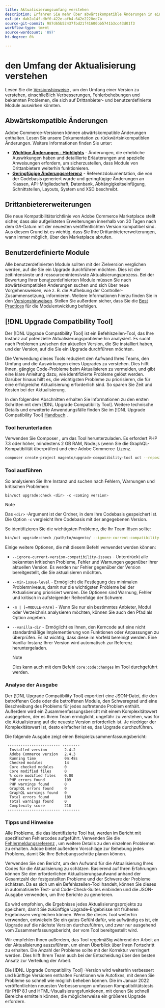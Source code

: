 ```yaml
---
title: Aktualisierungsumfang verstehen
description: Erfahren Sie mehr über abwärtskompatible Änderungen in einer Version, die sich auf benutzerdefinierte Adobe Commerce-Module oder Drittanbieter-Erweiterungen auswirken können.
exl-id: dab2a14f-dbf0-422e-afb4-642e2220ec7a
source-git-commit: 987d65b52437fbd21f41600bb5741b3cc43d01f3
workflow-type: tm+mt
source-wordcount: '897'
ht-degree: 0%

---
```


# den Umfang der Aktualisierung verstehen

Lesen Sie die [Versionshinweise](https://experienceleague.adobe.com/en/docs/commerce-operations/release/notes/overview) , um den Umfang einer Version zu verstehen, einschließlich Verbesserungen, Fehlerbehebungen und bekannten Problemen, die sich auf Drittanbieter- und benutzerdefinierte Module auswirken könnten.

## Abwärtskompatible Änderungen

Adobe Commerce-Versionen können abwärtskompatible Änderungen enthalten. Lesen Sie unsere Dokumentation zu rückwärtsinkompatiblen Änderungen. Weitere Informationen finden Sie unter:

- **[Wichtige Änderungen - Highlights](https://developer.adobe.com/commerce/php/development/backward-incompatible-changes/highlights/)** - Änderungen, die erhebliche Auswirkungen haben und detaillierte Erläuterungen und spezielle Anweisungen erfordern, um sicherzustellen, dass Module von Drittanbietern weiterhin funktionieren.
- **[Geringfügige Änderungsreferenz](https://developer.adobe.com/commerce/php/development/backward-incompatible-changes/reference/)** - Referenzdokumentation, die von der Codebasis generiert wurde und geringfügige Änderungen an Klassen, API-Mitgliedschaft, Datenbank, Abhängigkeitseinfügung, Schnittstellen, Layouts, System und XSD beschreibt.

## Drittanbietererweiterungen

Die neue Kompatibilitätsrichtlinie von Adobe Commerce Marketplace stellt sicher, dass _alle_ aufgelisteten Erweiterungen innerhalb von 30 Tagen nach dem GA-Datum mit der neuesten veröffentlichten Version kompatibel sind. Aus diesem Grund ist es wichtig, dass Sie Ihre Drittanbietererweiterungen, wann immer möglich, über den Marketplace abrufen.

## Benutzerdefinierte Module

Alle benutzerdefinierten Module sollten mit der Zielversion verglichen werden, auf die Sie ein Upgrade durchführen möchten. Dies ist der zeitintensivste und ressourcenintensivste Aktualisierungsprozess. Bei der Bewertung Ihrer benutzerdefinierten Module müssen Sie nach abwärtskompatiblen Änderungen suchen und sich über neue Vorgehensweisen, wie z. B. die Aufhebung der Controller-Zusammensetzung, informieren. Weitere Informationen hierzu finden Sie in den [Versionshinweisen](https://experienceleague.adobe.com/en/docs/commerce-operations/release/notes/overview). Stellen Sie außerdem sicher, dass Sie die [Best Practices](https://developer.adobe.com/commerce/php/best-practices/extensions/) für die Modulentwicklung befolgen.

## [!DNL Upgrade Compatibility Tool]

Der [!DNL Upgrade Compatibility Tool] ist ein Befehlszeilen-Tool, das Ihre Instanz auf potenzielle Aktualisierungsprobleme hin analysiert. Es sucht nach Problemen zwischen der aktuellen Version, die Sie installiert haben, und der Version, auf die Sie ein Upgrade durchführen möchten.

Die Verwendung dieses Tools reduziert den Aufwand Ihres Teams, den Umfang und die Auswirkungen eines Upgrades zu verstehen. Dies hilft Ihnen, gängige Code-Probleme beim Aktualisieren zu vermeiden, und gibt eine klare Anleitung dazu, wie identifizierte Probleme gelöst werden. Darüber hinaus hilft es, die wichtigsten Probleme zu priorisieren, die für eine erfolgreiche Aktualisierung erforderlich sind. So sparen Sie Zeit und Kosten bei der Aktualisierung.

In den folgenden Abschnitten erhalten Sie Informationen zu den ersten Schritten mit dem [!DNL Upgrade Compatibility Tool]. Weitere technische Details und erweiterte Anwendungsfälle finden Sie im [!DNL Upgrade Compatibility Tool] [Handbuch](../upgrade-compatibility-tool/overview.md) .

### Tool herunterladen

Verwenden Sie Composer , um das Tool herunterzuladen. Es erfordert PHP 7.3 oder höher, mindestens 2 GB RAM, Node.js (wenn Sie die GraphQL-Kompatibilität überprüfen) und eine Adobe Commerce-Lizenz.

```bash
composer create-project magento/upgrade-compatibility-tool uct --repository https://repo.magento.com
```

### Tool ausführen

So analysieren Sie Ihre Instanz und suchen nach Fehlern, Warnungen und kritischen Problemen:

```bash
bin/uct upgrade:check <dir> -c <coming version> 
```

>[!NOTE]
>
> Das `<dir>` -Argument ist der Ordner, in dem Ihre Codebasis gespeichert ist. Die Option `-c` vergleicht Ihre Codebasis mit der angegebenen Version.

So identifizieren Sie die wichtigsten Probleme, die Ihr Team lösen sollte:

```bash
bin/uct upgrade:check /path/to/magento/ --ignore-current-compatibility-issues –min-issue-level critical --vanilla-dir /path/to/vanilla/code/ /path/to/magento/app/code/Vendor/
```

Einige weitere Optionen, die mit diesem Befehl verwendet werden können:

- `--ignore-current-version-compatibility-issues` - Unterdrückt alle bekannten kritischen Probleme, Fehler und Warnungen gegenüber Ihrer aktuellen Version. Es werden nur Fehler gegenüber der Version bereitgestellt, die Sie aktualisieren möchten.

- `--min-issue-level` - Ermöglicht die Festlegung des minimalen Problemniveaus, damit nur die wichtigsten Probleme bei der Aktualisierung priorisiert werden. Die Optionen sind Warnung, Fehler und kritisch in aufsteigender Reihenfolge der Schwere.

- `-m | [=MODULE-PATH]` - Wenn Sie nur ein bestimmtes Anbieter, Modul oder Verzeichnis analysieren möchten, können Sie auch den Pfad als Option angeben.

- `--vanilla-dir` - Ermöglicht es Ihnen, den Kerncode auf eine nicht standardmäßige Implementierung von Funktionen oder Anpassungen zu überprüfen. Es ist wichtig, dass diese im Vorfeld bereinigt werden. Eine Vanilla-Instanz Ihrer Version wird automatisch zur Referenz heruntergeladen.

  >[!NOTE]
  >
  > Dies kann auch mit dem Befehl `core:code:changes` im Tool durchgeführt werden.

### Analyse der Ausgabe

Der [!DNL Upgrade Compatibility Tool] exportiert eine JSON-Datei, die den betroffenen Code oder die betroffenen Module, den Schweregrad und eine Beschreibung des Problems für jedes auftretende Problem enthält. Außerdem wird ein Zusammenfassungsbericht mit einem Komplexitätswert ausgegeben, der es Ihrem Team ermöglicht, ungefähr zu verstehen, was für die Aktualisierung auf die neueste Version erforderlich ist. Je niedriger der Komplexitätswert ist, desto einfacher ist es, das Upgrade durchzuführen.

Die folgende Ausgabe zeigt einen Beispielzusammenfassungsbericht:

```console
 ------------------------ --------
  Installed version        2.4.2
  Adobe Commerce version   2.4.3
  Running time             0m:48s
  Checked modules          14
  Core checked modules     0
  Core modified files      0
  % core modified files    0.00
  PHP errors found         109
  PHP warnings found       0
  GraphQL errors found     0
  GraphQL warnings found   0
  Total errors found       109
  Total warnings found     0
  Complexity score         218
 ------------------------ --------
```

### Tipps und Hinweise

Alle Probleme, die das identifizierte Tool hat, werden im Bericht mit spezifischen Fehlercodes aufgeführt. Verwenden Sie die [Fehlermeldungsreferenz](../upgrade-compatibility-tool/error-messages.md) , um weitere Details zu den einzelnen Problemen zu erhalten. Adobe bietet außerdem Vorschläge zur Behebung jedes Problems, damit Sie Ihre Behebungsschritte planen können.

Verwenden Sie den Bericht, um den Aufwand für die Aktualisierung Ihres Codes für die Aktualisierung zu schätzen. Basierend auf Ihren Erfahrungen können Sie den erforderlichen Aktualisierungsaufwand anhand der Gesamtzahl der festgestellten Probleme und der Schwere der Probleme schätzen. Da es sich um ein Befehlszeilen-Tool handelt, können Sie dieses in automatisierte Test- und Code-Check-Suites einbinden und die JSON-Ausgabe verwenden, um Ihre Berichte zu generieren.

Es wird empfohlen, die Ergebnisse jedes Aktualisierungsprojekts zu speichern, damit Sie zukünftige Upgrade-Ergebnisse mit früheren Ergebnissen vergleichen können. Wenn Sie dieses Tool weiterhin verwenden, entwickeln Sie ein gutes Gefühl dafür, wie aufwändig es ist, ein Upgrade auf die nächste Version durchzuführen, und zwar nur ausgehend vom Zusammenfassungsbericht, der vom Tool bereitgestellt wird.

Wir empfehlen Ihnen außerdem, das Tool regelmäßig während der Arbeit an der Aktualisierung auszuführen, um einen Überblick über Ihren Fortschritt zu erhalten. Die Anzahl der Probleme sollte mit der Korrektur verringert werden. Dies hilft Ihrem Team auch bei der Entscheidung über den besten Ansatz zur Verteilung der Arbeit.

Die [!DNL Upgrade Compatibility Tool] -Version wird weiterhin verbessert und künftige Versionen enthalten Funktionen wie Autofixes, mit denen Sie Probleme so schnell wie möglich beheben können. Die im Januar 2022 veröffentlichten neuesten Verbesserungen umfassen Kompatibilitätstests für PHP 8.1 und HTML-Visualisierungsfunktionen, mit denen Sie schnell Bereiche ermitteln können, die möglicherweise ein größeres Upgrade erfordern.
